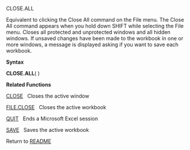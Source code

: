 CLOSE.ALL

Equivalent to clicking the Close All command on the File menu. The Close
All command appears when you hold down SHIFT while selecting the File
menu. Closes all protected and unprotected windows and all hidden
windows. If unsaved changes have been made to the workbook in one or
more windows, a message is displayed asking if you want to save each
workbook.

**Syntax**

**CLOSE.ALL**( )

**Related Functions**

[CLOSE](CLOSE.md)&nbsp;&nbsp;&nbsp;Closes the active window

[FILE.CLOSE](FILE.CLOSE.md)&nbsp;&nbsp;&nbsp;Closes the active workbook

[QUIT](QUIT.md)&nbsp;&nbsp;&nbsp;Ends a Microsoft Excel session

[SAVE](SAVE.md)&nbsp;&nbsp;&nbsp;Saves the active workbook



Return to [README](README.md)

